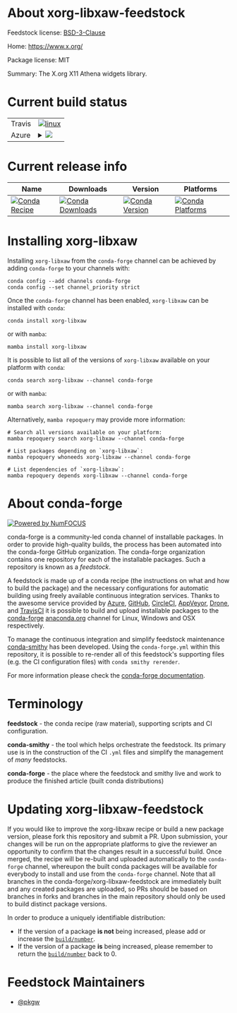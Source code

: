 About xorg-libxaw-feedstock
===========================

Feedstock license: [BSD-3-Clause](https://github.com/conda-forge/xorg-libxaw-feedstock/blob/main/LICENSE.txt)

Home: https://www.x.org/

Package license: MIT

Summary: The X.org X11 Athena widgets library.

Current build status
====================


<table><tr>
    <td>Travis</td>
    <td>
      <a href="https://app.travis-ci.com/conda-forge/xorg-libxaw-feedstock">
        <img alt="linux" src="https://img.shields.io/travis/com/conda-forge/xorg-libxaw-feedstock/main.svg?label=Linux">
      </a>
    </td>
  </tr>
    
  <tr>
    <td>Azure</td>
    <td>
      <details>
        <summary>
          <a href="https://dev.azure.com/conda-forge/feedstock-builds/_build/latest?definitionId=2183&branchName=main">
            <img src="https://dev.azure.com/conda-forge/feedstock-builds/_apis/build/status/xorg-libxaw-feedstock?branchName=main">
          </a>
        </summary>
        <table>
          <thead><tr><th>Variant</th><th>Status</th></tr></thead>
          <tbody><tr>
              <td>linux_64</td>
              <td>
                <a href="https://dev.azure.com/conda-forge/feedstock-builds/_build/latest?definitionId=2183&branchName=main">
                  <img src="https://dev.azure.com/conda-forge/feedstock-builds/_apis/build/status/xorg-libxaw-feedstock?branchName=main&jobName=linux&configuration=linux%20linux_64_" alt="variant">
                </a>
              </td>
            </tr><tr>
              <td>linux_aarch64</td>
              <td>
                <a href="https://dev.azure.com/conda-forge/feedstock-builds/_build/latest?definitionId=2183&branchName=main">
                  <img src="https://dev.azure.com/conda-forge/feedstock-builds/_apis/build/status/xorg-libxaw-feedstock?branchName=main&jobName=linux&configuration=linux%20linux_aarch64_" alt="variant">
                </a>
              </td>
            </tr><tr>
              <td>linux_ppc64le</td>
              <td>
                <a href="https://dev.azure.com/conda-forge/feedstock-builds/_build/latest?definitionId=2183&branchName=main">
                  <img src="https://dev.azure.com/conda-forge/feedstock-builds/_apis/build/status/xorg-libxaw-feedstock?branchName=main&jobName=linux&configuration=linux%20linux_ppc64le_" alt="variant">
                </a>
              </td>
            </tr><tr>
              <td>osx_64</td>
              <td>
                <a href="https://dev.azure.com/conda-forge/feedstock-builds/_build/latest?definitionId=2183&branchName=main">
                  <img src="https://dev.azure.com/conda-forge/feedstock-builds/_apis/build/status/xorg-libxaw-feedstock?branchName=main&jobName=osx&configuration=osx%20osx_64_" alt="variant">
                </a>
              </td>
            </tr><tr>
              <td>osx_arm64</td>
              <td>
                <a href="https://dev.azure.com/conda-forge/feedstock-builds/_build/latest?definitionId=2183&branchName=main">
                  <img src="https://dev.azure.com/conda-forge/feedstock-builds/_apis/build/status/xorg-libxaw-feedstock?branchName=main&jobName=osx&configuration=osx%20osx_arm64_" alt="variant">
                </a>
              </td>
            </tr><tr>
              <td>win_64</td>
              <td>
                <a href="https://dev.azure.com/conda-forge/feedstock-builds/_build/latest?definitionId=2183&branchName=main">
                  <img src="https://dev.azure.com/conda-forge/feedstock-builds/_apis/build/status/xorg-libxaw-feedstock?branchName=main&jobName=win&configuration=win%20win_64_" alt="variant">
                </a>
              </td>
            </tr>
          </tbody>
        </table>
      </details>
    </td>
  </tr>
</table>

Current release info
====================

| Name | Downloads | Version | Platforms |
| --- | --- | --- | --- |
| [![Conda Recipe](https://img.shields.io/badge/recipe-xorg--libxaw-green.svg)](https://anaconda.org/conda-forge/xorg-libxaw) | [![Conda Downloads](https://img.shields.io/conda/dn/conda-forge/xorg-libxaw.svg)](https://anaconda.org/conda-forge/xorg-libxaw) | [![Conda Version](https://img.shields.io/conda/vn/conda-forge/xorg-libxaw.svg)](https://anaconda.org/conda-forge/xorg-libxaw) | [![Conda Platforms](https://img.shields.io/conda/pn/conda-forge/xorg-libxaw.svg)](https://anaconda.org/conda-forge/xorg-libxaw) |

Installing xorg-libxaw
======================

Installing `xorg-libxaw` from the `conda-forge` channel can be achieved by adding `conda-forge` to your channels with:

```
conda config --add channels conda-forge
conda config --set channel_priority strict
```

Once the `conda-forge` channel has been enabled, `xorg-libxaw` can be installed with `conda`:

```
conda install xorg-libxaw
```

or with `mamba`:

```
mamba install xorg-libxaw
```

It is possible to list all of the versions of `xorg-libxaw` available on your platform with `conda`:

```
conda search xorg-libxaw --channel conda-forge
```

or with `mamba`:

```
mamba search xorg-libxaw --channel conda-forge
```

Alternatively, `mamba repoquery` may provide more information:

```
# Search all versions available on your platform:
mamba repoquery search xorg-libxaw --channel conda-forge

# List packages depending on `xorg-libxaw`:
mamba repoquery whoneeds xorg-libxaw --channel conda-forge

# List dependencies of `xorg-libxaw`:
mamba repoquery depends xorg-libxaw --channel conda-forge
```


About conda-forge
=================

[![Powered by
NumFOCUS](https://img.shields.io/badge/powered%20by-NumFOCUS-orange.svg?style=flat&colorA=E1523D&colorB=007D8A)](https://numfocus.org)

conda-forge is a community-led conda channel of installable packages.
In order to provide high-quality builds, the process has been automated into the
conda-forge GitHub organization. The conda-forge organization contains one repository
for each of the installable packages. Such a repository is known as a *feedstock*.

A feedstock is made up of a conda recipe (the instructions on what and how to build
the package) and the necessary configurations for automatic building using freely
available continuous integration services. Thanks to the awesome service provided by
[Azure](https://azure.microsoft.com/en-us/services/devops/), [GitHub](https://github.com/),
[CircleCI](https://circleci.com/), [AppVeyor](https://www.appveyor.com/),
[Drone](https://cloud.drone.io/welcome), and [TravisCI](https://travis-ci.com/)
it is possible to build and upload installable packages to the
[conda-forge](https://anaconda.org/conda-forge) [anaconda.org](https://anaconda.org/)
channel for Linux, Windows and OSX respectively.

To manage the continuous integration and simplify feedstock maintenance
[conda-smithy](https://github.com/conda-forge/conda-smithy) has been developed.
Using the ``conda-forge.yml`` within this repository, it is possible to re-render all of
this feedstock's supporting files (e.g. the CI configuration files) with ``conda smithy rerender``.

For more information please check the [conda-forge documentation](https://conda-forge.org/docs/).

Terminology
===========

**feedstock** - the conda recipe (raw material), supporting scripts and CI configuration.

**conda-smithy** - the tool which helps orchestrate the feedstock.
                   Its primary use is in the construction of the CI ``.yml`` files
                   and simplify the management of *many* feedstocks.

**conda-forge** - the place where the feedstock and smithy live and work to
                  produce the finished article (built conda distributions)


Updating xorg-libxaw-feedstock
==============================

If you would like to improve the xorg-libxaw recipe or build a new
package version, please fork this repository and submit a PR. Upon submission,
your changes will be run on the appropriate platforms to give the reviewer an
opportunity to confirm that the changes result in a successful build. Once
merged, the recipe will be re-built and uploaded automatically to the
`conda-forge` channel, whereupon the built conda packages will be available for
everybody to install and use from the `conda-forge` channel.
Note that all branches in the conda-forge/xorg-libxaw-feedstock are
immediately built and any created packages are uploaded, so PRs should be based
on branches in forks and branches in the main repository should only be used to
build distinct package versions.

In order to produce a uniquely identifiable distribution:
 * If the version of a package **is not** being increased, please add or increase
   the [``build/number``](https://docs.conda.io/projects/conda-build/en/latest/resources/define-metadata.html#build-number-and-string).
 * If the version of a package **is** being increased, please remember to return
   the [``build/number``](https://docs.conda.io/projects/conda-build/en/latest/resources/define-metadata.html#build-number-and-string)
   back to 0.

Feedstock Maintainers
=====================

* [@pkgw](https://github.com/pkgw/)


